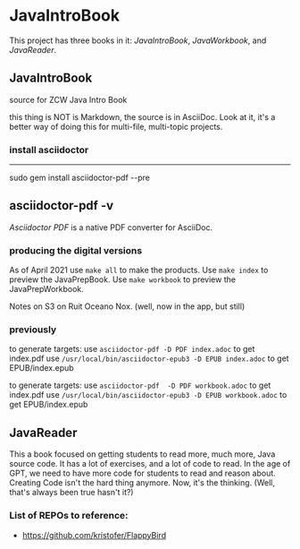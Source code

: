 # JavaIntroBook

This project has three books in it: _JavaIntroBook_, _JavaWorkbook_, and _JavaReader_.

## JavaIntroBook
source for ZCW Java Intro Book

this thing is NOT is Markdown, the source is in AsciiDoc.
Look at it, it's a better way of doing this for multi-file, multi-topic projects.

### install asciidoctor 

----
sudo gem install asciidoctor-pdf --pre

asciidoctor-pdf -v
----
*Asciidoctor PDF* is a native PDF converter for AsciiDoc.

### producing the digital versions

As of April 2021 use `make all` to make the products.
Use `make index` to preview the JavaPrepBook.
Use `make workbook` to preview the JavaPrepWorkbook.

Notes on S3 on Ruit Oceano Nox. (well, now in the app, but still)


### previously
to generate targets:
use `asciidoctor-pdf -D PDF index.adoc` to get index.pdf
use `/usr/local/bin/asciidoctor-epub3 -D EPUB index.adoc` to get EPUB/index.epub

to generate targets:
use `asciidoctor-pdf  -D PDF workbook.adoc` to get index.pdf
use `/usr/local/bin/asciidoctor-epub3 -D EPUB workbook.adoc` to get EPUB/index.epub

## JavaReader

This a book focused on getting students to read more, much more, Java source code.
It has a lot of exercises, and a lot of code to read.
In the age of GPT, we need to have more code for students to read and reason about.
Creating Code isn't the hard thing anymore. 
Now, it's the thinking. (Well, that's always been true hasn't it?)

### List of REPOs to reference:

- https://github.com/kristofer/FlappyBird
